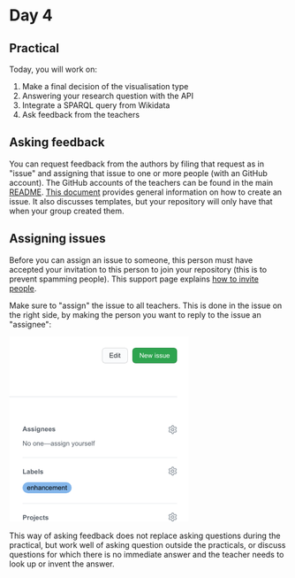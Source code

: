 
# Day 4

## Practical

Today, you will work on:
1. Make a final decision of the visualisation type
1. Answering your research question with the API
1. Integrate a SPARQL query from Wikidata
1. Ask feedback from the teachers

## Asking feedback

You can request feedback from the authors by filing that request as in "issue" and assigning that issue to
one or more people (with an GitHub account). The GitHub accounts of the teachers can be found in the main
[README](README.md).
[This document](https://docs.github.com/en/free-pro-team@latest/github/managing-your-work-on-github/creating-an-issue)
provides general information on how to create an issue. It also discusses templates, but your repository
will only have that when your group created them.

## Assigning issues

Before you can assign an issue to someone, this person must have accepted your invitation to this person
to join your repository (this is to prevent spamming people). This support page explains [how to invite
people](https://help.github.jp/enterprise/2.11/user/articles/inviting-collaborators-to-a-personal-repository/).

Make sure to "assign" the issue to all teachers. This is done in the issue on the right side, by making
the person you want to reply to the issue an "assignee":

![](Screenshot_20201120_093710.png)

This way of asking feedback does not replace asking questions during the practical, but work well of
asking question outside the practicals, or discuss questions for which there is no immediate answer
and the teacher needs to look up or invent the answer.
